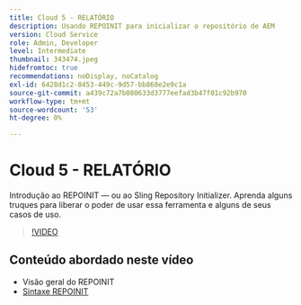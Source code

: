 ```yaml
---
title: Cloud 5 - RELATÓRIO
description: Usando REPOINIT para inicializar o repositório de AEM
version: Cloud Service
role: Admin, Developer
level: Intermediate
thumbnail: 343474.jpeg
hidefromtoc: true
recommendations: noDisplay, noCatalog
exl-id: 6428d1c2-8453-449c-9d57-bb860e2e9c1a
source-git-commit: a439c72a7b080633d3777eefad3b47f01c92b970
workflow-type: tm+mt
source-wordcount: '53'
ht-degree: 0%

---
```


# Cloud 5 - RELATÓRIO

Introdução ao REPOINIT — ou ao Sling Repository Initializer. Aprenda alguns truques para liberar o poder de usar essa ferramenta e alguns de seus casos de uso.

>[!VIDEO](https://video.tv.adobe.com/v/343474?quality=12&learn=on)

## Conteúdo abordado neste vídeo

+ Visão geral do REPOINIT
+ [Sintaxe REPOINIT](https://sling.apache.org/documentation/bundles/repository-initialization.html#appendix-a-repoinit-syntax-parser-test-scenarios-1)
